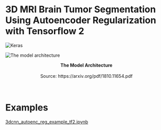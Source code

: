 # 3D MRI Brain Tumor Segmentation Using Autoencoder Regularization with Tensorflow 2

![Keras](https://img.shields.io/badge/Implemented%20in-Keras-red.svg)

![The model architecture](https://www.suyogjadhav.com/images/misc/brats2018_sota_model.png)
<center><b>The Model Architecture</b></center><br /><center>Source: https://arxiv.org/pdf/1810.11654.pdf</center>
<br /><br />


# Examples
[3dcnn_autoenc_reg_example_tf2.ipynb][example_url]



[example_url]: https://github.com/Crispy13/3d-mri-brain-tumor-segmentation-using-autoencoder-regularization/blob/master/3dcnn_autoenc_reg_example_tf2.ipynb


